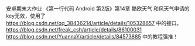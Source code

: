 安卓期末大作业
《第一行代码 Android 第2版》第14章 酷欧天气
和风天气申请的key无效，使用了
https://blog.csdn.net/qq_38436214/article/details/105328657
中的接口。
https://blog.csdn.net/freak_csh/article/details/86100031
https://blog.csdn.net/YuannaY/article/details/84573885
中的教程强推！
